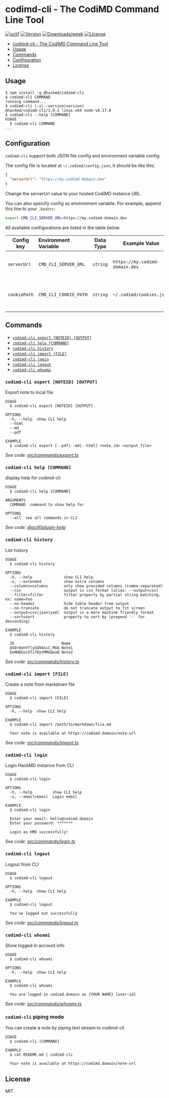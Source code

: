 # codimd-cli - The CodiMD Command Line Tool

[![oclif](https://img.shields.io/badge/cli-oclif-brightgreen.svg)](https://oclif.io)
[![Version](https://img.shields.io/npm/v/@hackmd/codimd-cli.svg)](https://npmjs.org/package/@hackmd/codimd-cli)
[![Downloads/week](https://img.shields.io/npm/dw/@hackmd/codimd-cli.svg)](https://npmjs.org/package/@hackmd/codimd-cli)
[![License](https://img.shields.io/npm/l/@hackmd/codimd-cli.svg)](https://github.com/hackmdio/codimd-cli/blob/master/package.json)

* [codimd-cli - The CodiMD Command Line Tool](#codimd-cli---the-codimd-command-line-tool)
* [Usage](#usage)
* [Commands](#commands)
* [Configuration](#configuration)
* [License](#license)

## Usage
<!-- usage -->
```sh-session
$ npm install -g @hackmd/codimd-cli
$ codimd-cli COMMAND
running command...
$ codimd-cli (-v|--version|version)
@hackmd/codimd-cli/1.0.2 linux-x64 node-v8.17.0
$ codimd-cli --help [COMMAND]
USAGE
  $ codimd-cli COMMAND
...
```
<!-- usagestop -->

## Configuration

`codimd-cli` support both JSON file config and environment variable config.

The config file is located at `~/.codimd/config.json`, it should be like this:

```json
{
  "serverUrl": "https://my.codimd-domain.dev"
}
```

Change the serverUrl value to your hosted CodiMD instance URL.

You can also speicify config as environment variable. For example, append this line to your `.bashrc`:

```bash
export CMD_CLI_SERVER_URL=https://my.codimd-domain.dev
```

All available configurations are listed in the table below.

| Config key   | Environment Variable  | Data Type  | Example Value                  | Description                          |
| ------------ |:--------------------- | ---------- | ------------------------------ | ------------------------------------ |
| `serverUrl`  | `CMD_CLI_SERVER_URL`  | *`string`* | `https://my.codimd-domain.dev` | The CodiMD instance URL              |
| `cookiePath` | `CMD_CLI_COOKIE_PATH` | *`string`* | `~/.codimd/cookies.json`       | File for storing login cookie states |

## Commands

<!-- commands -->
* [`codimd-cli export [NOTEID] [OUTPUT]`](#codimd-cli-export-noteid-output)
* [`codimd-cli help [COMMAND]`](#codimd-cli-help-command)
* [`codimd-cli history`](#codimd-cli-history)
* [`codimd-cli import [FILE]`](#codimd-cli-import-file)
* [`codimd-cli login`](#codimd-cli-login)
* [`codimd-cli logout`](#codimd-cli-logout)
* [`codimd-cli whoami`](#codimd-cli-whoami)

### `codimd-cli export [NOTEID] [OUTPUT]`

Export note to local file

```
USAGE
  $ codimd-cli export [NOTEID] [OUTPUT]

OPTIONS
  -h, --help  show CLI help
  --html
  --md
  --pdf

EXAMPLE
  $ codimd-cli export [--pdf|--md|--html] <note_id> <output_file>
```

_See code: [src/commands/export.ts](https://github.com/hackmdio/codimd-cli/blob/v1.0.2/src/commands/export.ts)_

### `codimd-cli help [COMMAND]`

display help for codimd-cli

```
USAGE
  $ codimd-cli help [COMMAND]

ARGUMENTS
  COMMAND  command to show help for

OPTIONS
  --all  see all commands in CLI
```

_See code: [@oclif/plugin-help](https://github.com/oclif/plugin-help/blob/v2.2.3/src/commands/help.ts)_

### `codimd-cli history`

List history

```
USAGE
  $ codimd-cli history

OPTIONS
  -h, --help              show CLI help
  -x, --extended          show extra columns
  --columns=columns       only show provided columns (comma-separated)
  --csv                   output is csv format [alias: --output=csv]
  --filter=filter         filter property by partial string matching, ex: name=foo
  --no-header             hide table header from output
  --no-truncate           do not truncate output to fit screen
  --output=csv|json|yaml  output in a more machine friendly format
  --sort=sort             property to sort by (prepend '-' for descending)

EXAMPLE
  $ codimd-cli history

  ID                     Name
  A58r8ehYTlySO94oiC_MUA Note1
  EeNHDGocSTi70ytMMGQaaQ Note2
```

_See code: [src/commands/history.ts](https://github.com/hackmdio/codimd-cli/blob/v1.0.2/src/commands/history.ts)_

### `codimd-cli import [FILE]`

Create a note from markdown file

```
USAGE
  $ codimd-cli import [FILE]

OPTIONS
  -h, --help  show CLI help

EXAMPLE
  $ codimd-cli import /path/to/markdown/file.md

  Your note is available at https://codimd.domain/note-url
```

_See code: [src/commands/import.ts](https://github.com/hackmdio/codimd-cli/blob/v1.0.2/src/commands/import.ts)_

### `codimd-cli login`

Login HackMD instance from CLI

```
USAGE
  $ codimd-cli login

OPTIONS
  -h, --help         show CLI help
  -u, --email=email  Login email

EXAMPLE
  $ codimd-cli login

  Enter your email: hello@codimd.domain
  Enter your password: *******

  Login as HMD successfully!
```

_See code: [src/commands/login.ts](https://github.com/hackmdio/codimd-cli/blob/v1.0.2/src/commands/login.ts)_

### `codimd-cli logout`

Logout from CLI

```
USAGE
  $ codimd-cli logout

OPTIONS
  -h, --help  show CLI help

EXAMPLE
  $ codimd-cli logout

  You've logged out successfully
```

_See code: [src/commands/logout.ts](https://github.com/hackmdio/codimd-cli/blob/v1.0.2/src/commands/logout.ts)_

### `codimd-cli whoami`

Show logged in account info

```
USAGE
  $ codimd-cli whoami

OPTIONS
  -h, --help  show CLI help

EXAMPLE
  $ codimd-cli whoami

  You are logged in codimd.domain as {YOUR NAME} [user-id]
```

_See code: [src/commands/whoami.ts](https://github.com/hackmdio/codimd-cli/blob/v1.0.2/src/commands/whoami.ts)_
<!-- commandsstop -->

### `codimd-cli` piping mode

You can create a note by piping text stream to codimd-cli

```
USAGE
  $ codimd-cli [COMMAND]

EXAMPLE
  $ cat README.md | codimd-cli

  Your note is available at https://codimd.domain/note-url
```

## License

MIT
